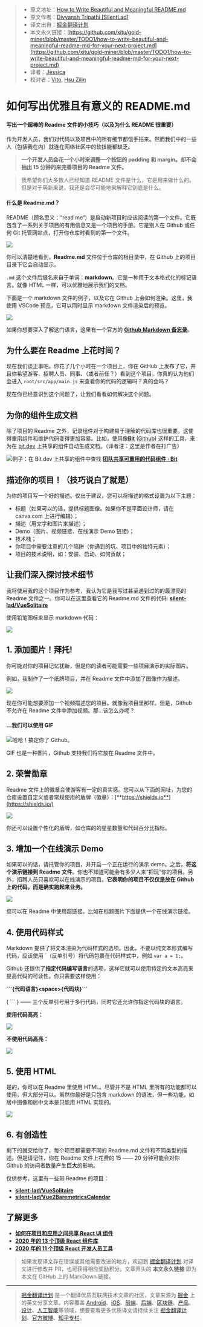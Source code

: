 > * 原文地址：[How to Write Beautiful and Meaningful README.md](https://blog.bitsrc.io/how-to-write-beautiful-and-meaningful-readme-md-for-your-next-project-897045e3f991)
> * 原文作者：[Divyansh Tripathi [SilentLad]](https://medium.com/@silentlad)
> * 译文出自：[掘金翻译计划](https://github.com/xitu/gold-miner)
> * 本文永久链接：[https://github.com/xitu/gold-miner/blob/master/TODO1/how-to-write-beautiful-and-meaningful-readme-md-for-your-next-project.md](https://github.com/xitu/gold-miner/blob/master/TODO1/how-to-write-beautiful-and-meaningful-readme-md-for-your-next-project.md)
> * 译者：[Jessica](https://github.com/cyz980908)
> * 校对者：[Vito](https://github.com/vitoxli), [Hsu Zilin](https://github.com/Starry316)

# 如何写出优雅且有意义的 README.md

#### 写出一个超棒的 Readme 文件的小技巧（以及为什么 README 很重要）

作为开发人员，我们对代码以及项目中的所有细节都信手拈来。然而我们中的一些人（包括我在内）就连在网络社区中的软技能都缺乏。

> **一个开发人员会花一个小时来调整一个按钮的 padding 和 margin。却不会抽出 15 分钟的来完善项目的 Readme 文件。**

> 我希望你们大多数人已经知道 README 文件是什么，它是用来做什么的。但是对于萌新来说，我还是会尽可能地来解释它到底是什么。

#### 什么是 Readme.md？

README（顾名思义：“read me“）是启动新项目时应该阅读的第一个文件。它既包含了一系列关于项目的有用信息又是一个项目的手册。它是别人在 Github 或任何 Git 托管网站点，打开你仓库时看到的第一个文件。

![](https://cdn-images-1.medium.com/max/2000/1*DZa8j46R3Rw0nNYRLewSqg.png)

你可以清楚地看到，**Readme.md** 文件位于仓库的根目录中，在 Github 上的项目目录下它会自动显示。

`.md` 这个文件后缀名来自于单词：**markdown**。它是一种用于文本格式化的标记语言。就像 HTML 一样，可以优雅地展示我们的文档。

下面是一个 markdown 文件的例子，以及它在 Github 上会如何渲染。这里，我使用 VSCode 预览，它可以同时显示 markdown 文件渲染后的预览。

![](https://cdn-images-1.medium.com/max/2144/1*WAn_bJ_mLxOMCzBAKtu4ZQ.png)

如果你想要深入了解这门语言，这里有一个官方的 **[Github Markdown 备忘录](https://guides.github.com/pdfs/markdown-cheatsheet-online.pdf)**。

## 为什么要在 Readme 上花时间？

现在我们谈正事吧。你花了几个小时在一个项目上，你在 GitHub 上发布了它，并且你希望游客、招聘人员、同事、（或者前任？）看到这个项目。你真的认为他们会进入 `root/src/app/main.js` 来查看你的代码的逻辑吗？真的会吗？

现在你已经意识到这个问题了，让我们看看如何解决这个问题。

## 为你的组件生成文档

除了项目的 Readme 之外，记录组件对于构建易于理解的代码库也很重要。这使得重用组件和维护代码变得更加容易。比如，使用像[**Bit**](https://bit.dev) ([Github](https://github.com/teambit/bit)) 这样的工具，来为在 [bit.dev](https://bit.dev) 上共享的组件自动生成文档。（译者注：这里是作者在打广告）

![例子：在 Bit.dev 上共享的组件中查找](https://cdn-images-1.medium.com/max/2000/1*Nj2EzGOskF51B5AKuR-szw.gif)
[**团队共享可重用的代码组件 · Bit**](https://bit.dev)

## 描述你的项目！（技巧说白了就是）

为你的项目写一个好的描述。仅出于建议，您可以将描述的格式设置为以下主题：

* 标题（如果可以的话，提供标题图像。如果你不是平面设计师，请在 canva.com 上进行编辑）；
* 描述（用文字和图片来描述）；
* Demo（图片、视频链接、在线演示 Demo 链接)；
* 技术栈；
* 你项目中需要注意的几个陷阱（你遇到的坑、项目中的独特元素）；
* 项目的技术说明，如：安装、启动、如何贡献；

## 让我们深入探讨技术细节

我将使用我的这个项目作为参考，我认为它是我写过甚至遇到过的的最漂亮的 Readme 文件之一。你可以在这里查看它的 Readme.md 文件的代码: [**silent-lad/VueSolitaire**](https://github.com/silent-lad/VueSolitaire)

使用铅笔图标来显示 markdown 代码：

![](https://cdn-images-1.medium.com/max/2000/1*fmypQUo2pAjk9GOCO1lPnQ.png)

## 1. 添加图片！拜托!

你可能对你的项目记忆犹新，但是你的读者可能需要一些项目演示的实际图片。

例如，我制作了一个纸牌项目，并在 Readme 文件中添加了图像作为描述。

![](https://cdn-images-1.medium.com/max/2000/1*29b3hWXq4PTI1Yg2J97RyA.png)

现在你可能想要添加一个视频描述您的项目。就像我项目里那样。但是，Github 不允许在 Readme 文件中添加视频。那…该怎么办呢？

#### …我们可以使用 GIF

![哈哈！搞定你了 Github。](https://cdn-images-1.medium.com/max/2000/1*iP4iC4WnyEJHE9SQ7oROWQ.gif)

GIF 也是一种图片，Github 支持我们将它放在 Readme 文件中。

## 2. 荣誉勋章

Readme 文件上的徽章会使游客有一定的真实感。您可以从下面的网址，为您的仓库设置自定义或者常规使用的盾牌（徽章）：[**https://shields.io**](https://shields.io/) 

![](https://cdn-images-1.medium.com/max/2000/1*iGaDiLE_BwCbSROvPT8XKg.png)

你还可以设置个性化的盾牌，如仓库的的星星数量和代码百分比指标。

## 3. 增加一个在线演示 Demo

如果可以的话，请托管你的项目，并开启一个正在运行的演示 demo。之后，**将这个演示链接到 Readme 文件**。你也不知道可能会有多少人来“把玩”你的项目。另外，招聘人员只喜欢可以在线演示的项目。**它表明你的项目不仅仅是放在 Github 上的代码，而是确实跑起来业务。**

![](https://cdn-images-1.medium.com/max/2000/1*LSR8M5mctiQsFsPzsH9ujQ.png)

您可以在 Readme 中使用超链接。比如在标题图片下面提供一个在线演示链接。

## 4. 使用代码样式

Markdown 提供了将文本渲染为代码样式的选项。因此，不要以纯文本形式编写代码，应该使用 \`（反单引号）将代码包裹在代码样式中，例如 `var a = 1;`。

Github 还提供了**指定代码编写语言**的选项，这样它就可以使用特定的文本高亮来提高代码的可读性。你只需要这样使用：

**\`\`\`{代码语言}\<space>{代码块}\`\`\`**

{ \`\`\` } —— 三个反单引号用于多行代码，同时它还允许你指定代码块的语言。

**使用代码高亮：**

![](https://cdn-images-1.medium.com/max/2000/1*lTbiCaBk1Y4TWG4bI1-D7A.png)

**不使用代码高亮：**

![](https://cdn-images-1.medium.com/max/2000/1*_w3yaD4Lhcwqxa2AU4TSrA.png)

## 5. 使用 HTML

是的，你可以在 Readme 里使用 HTML。尽管并不是 HTML 里所有的功能都可以使用，但大部分可以。虽然你最好是只包含 markdown 的语法，但一些功能，如居中图像和居中文本是只能用 HTML 实现的。

![](https://cdn-images-1.medium.com/max/2726/1*pq9WpGpyChqxmTLMz34l5A.png)

## 6. 有创造性

剩下的就交给你了，每个项目都需要不同的 Readme.md 文件和不同类型的描述。但是请记住，你在 Readme 文件上花费的 15 —— 20 分钟可能会对你 Github 的访问者数量产生**巨大**的影响。

仅供参考，这里有一些带 Readme 的项目：

- [**silent-lad/VueSolitaire**](https://github.com/silent-lad/VueSolitaire)
- [**silent-lad/Vue2BaremetricsCalendar**](https://github.com/silent-lad/Vue2BaremetricsCalendar)

## 了解更多

- [**如何在项目和应用之间共享 React UI 组件**](https://blog.bitsrc.io/how-to-easily-share-react-components-between-projects-3dd42149c09)
- [**2020 年的 13 个顶级 React 组件库**](https://blog.bitsrc.io/13-top-react-component-libraries-for-2020-488cc810ca49)
- [**2020 年的 11 个顶级 React 开发人员工具**](https://blog.bitsrc.io/11-top-react-developer-tools-for-2020-3860f734030b)

> 如果发现译文存在错误或其他需要改进的地方，欢迎到 [掘金翻译计划](https://github.com/xitu/gold-miner) 对译文进行修改并 PR，也可获得相应奖励积分。文章开头的 **本文永久链接** 即为本文在 GitHub 上的 MarkDown 链接。

---

> [掘金翻译计划](https://github.com/xitu/gold-miner) 是一个翻译优质互联网技术文章的社区，文章来源为 [掘金](https://juejin.im) 上的英文分享文章。内容覆盖 [Android](https://github.com/xitu/gold-miner#android)、[iOS](https://github.com/xitu/gold-miner#ios)、[前端](https://github.com/xitu/gold-miner#前端)、[后端](https://github.com/xitu/gold-miner#后端)、[区块链](https://github.com/xitu/gold-miner#区块链)、[产品](https://github.com/xitu/gold-miner#产品)、[设计](https://github.com/xitu/gold-miner#设计)、[人工智能](https://github.com/xitu/gold-miner#人工智能)等领域，想要查看更多优质译文请持续关注 [掘金翻译计划](https://github.com/xitu/gold-miner)、[官方微博](http://weibo.com/juejinfanyi)、[知乎专栏](https://zhuanlan.zhihu.com/juejinfanyi)。
